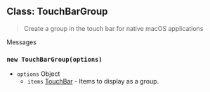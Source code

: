 ## Class: TouchBarGroup

> Create a group in the touch bar for native macOS applications

Messages

### `new TouchBarGroup(options)`

* `options` Object
  * `items` [TouchBar](touch-bar.md) - Items to display as a group.
